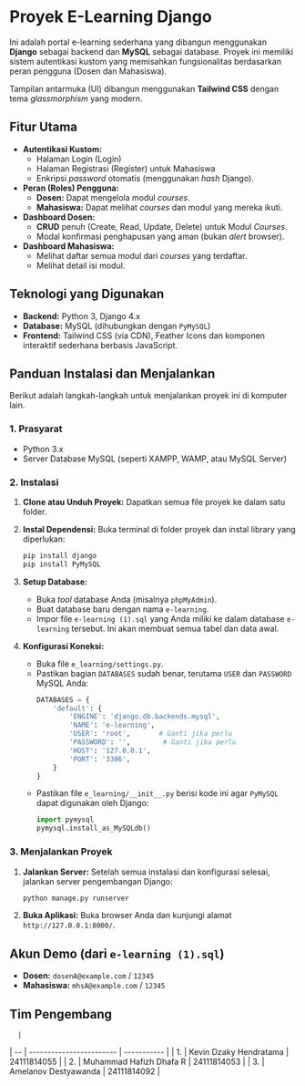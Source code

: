 # Proyek E-Learning Django

Ini adalah portal e-learning sederhana yang dibangun menggunakan **Django** sebagai backend dan **MySQL** sebagai database. Proyek ini memiliki sistem autentikasi kustom yang memisahkan fungsionalitas berdasarkan peran pengguna (Dosen dan Mahasiswa).

Tampilan antarmuka (UI) dibangun menggunakan **Tailwind CSS** dengan tema *glassmorphism* yang modern.

## Fitur Utama

* **Autentikasi Kustom:**
    * Halaman Login (Login)
    * Halaman Registrasi (Register) untuk Mahasiswa
    * Enkripsi *password* otomatis (menggunakan *hash* Django).
* **Peran (Roles) Pengguna:**
    * **Dosen:** Dapat mengelola modul *courses*.
    * **Mahasiswa:** Dapat melihat *courses* dan modul yang mereka ikuti.
* **Dashboard Dosen:**
    * **CRUD** penuh (Create, Read, Update, Delete) untuk Modul *Courses*.
    * Modal konfirmasi penghapusan yang aman (bukan *alert* browser).
* **Dashboard Mahasiswa:**
    * Melihat daftar semua modul dari *courses* yang terdaftar.
    * Melihat detail isi modul.

## Teknologi yang Digunakan

* **Backend:** Python 3, Django 4.x
* **Database:** MySQL (dihubungkan dengan `PyMySQL`)
* **Frontend:** Tailwind CSS (via CDN), Feather Icons dan komponen interaktif sederhana berbasis JavaScript.

## Panduan Instalasi dan Menjalankan

Berikut adalah langkah-langkah untuk menjalankan proyek ini di komputer lain.

### 1. Prasyarat

* Python 3.x
* Server Database MySQL (seperti XAMPP, WAMP, atau MySQL Server)

### 2. Instalasi

1.  **Clone atau Unduh Proyek:**
    Dapatkan semua file proyek ke dalam satu folder.

2.  **Instal Dependensi:**
    Buka terminal di folder proyek dan instal library yang diperlukan:
    ```bash
    pip install django
    pip install PyMySQL
    ```

3.  **Setup Database:**
    * Buka *tool* database Anda (misalnya `phpMyAdmin`).
    * Buat database baru dengan nama `e-learning`.
    * Impor file `e-learning (1).sql` yang Anda miliki ke dalam database `e-learning` tersebut. Ini akan membuat semua tabel dan data awal.

4.  **Konfigurasi Koneksi:**
    * Buka file `e_learning/settings.py`.
    * Pastikan bagian `DATABASES` sudah benar, terutama `USER` dan `PASSWORD` MySQL Anda:
        ```python
        DATABASES = {
            'default': {
                'ENGINE': 'django.db.backends.mysql',
                'NAME': 'e-learning',  
                'USER': 'root',       # Ganti jika perlu
                'PASSWORD': '',        # Ganti jika perlu
                'HOST': '127.0.0.1',
                'PORT': '3306',
            }
        }
        ```
    * Pastikan file `e_learning/__init__.py` berisi kode ini agar `PyMySQL` dapat digunakan oleh Django:
        ```python
        import pymysql
        pymysql.install_as_MySQLdb()
        ```

### 3. Menjalankan Proyek

1.  **Jalankan Server:**
    Setelah semua instalasi dan konfigurasi selesai, jalankan server pengembangan Django:
    ```bash
    python manage.py runserver
    ```

2.  **Buka Aplikasi:**
    Buka browser Anda dan kunjungi alamat `http://127.0.0.1:8000/`.

## Akun Demo (dari `e-learning (1).sql`)

* **Dosen:** `dosenA@example.com` / `12345`
* **Mahasiswa:** `mhsA@example.com` / `12345`

## Tim Pengembang
      |
| -- | ------------------------ | ----------- |
| 1. | Kevin Dzaky Hendratama   | 24111814055 |
| 2. | Muhammad Hafizh Dhafa R  | 24111814053 |
| 3. |  Amelanov Destyawanda    | 24111814092 |
